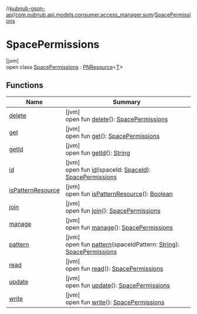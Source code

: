 //[pubnub-gson-api](../../../index.md)/[com.pubnub.api.models.consumer.access_manager.sum](../index.md)/[SpacePermissions](index.md)

# SpacePermissions

[jvm]\
open class [SpacePermissions](index.md) : [PNResource](../../com.pubnub.api.models.consumer.access_manager.v3/-p-n-resource/index.md)&lt;[T](../../com.pubnub.api.models.consumer.access_manager.v3/-p-n-resource/index.md)&gt;

## Functions

| Name | Summary |
|---|---|
| [delete](delete.md) | [jvm]<br>open fun [delete](delete.md)(): [SpacePermissions](index.md) |
| [get](get.md) | [jvm]<br>open fun [get](get.md)(): [SpacePermissions](index.md) |
| [getId](../../com.pubnub.api.models.consumer.access_manager.v3/-p-n-resource/get-id.md) | [jvm]<br>open fun [getId](../../com.pubnub.api.models.consumer.access_manager.v3/-p-n-resource/get-id.md)(): [String](https://docs.oracle.com/javase/8/docs/api/java/lang/String.html) |
| [id](id.md) | [jvm]<br>open fun [id](id.md)(spaceId: [SpaceId](../../com.pubnub.api/-space-id/index.md)): [SpacePermissions](index.md) |
| [isPatternResource](../../com.pubnub.api.models.consumer.access_manager.v3/-p-n-resource/is-pattern-resource.md) | [jvm]<br>open fun [isPatternResource](../../com.pubnub.api.models.consumer.access_manager.v3/-p-n-resource/is-pattern-resource.md)(): [Boolean](https://kotlinlang.org/api/latest/jvm/stdlib/kotlin/-boolean/index.html) |
| [join](join.md) | [jvm]<br>open fun [join](join.md)(): [SpacePermissions](index.md) |
| [manage](manage.md) | [jvm]<br>open fun [manage](manage.md)(): [SpacePermissions](index.md) |
| [pattern](pattern.md) | [jvm]<br>open fun [pattern](pattern.md)(spaceIdPattern: [String](https://docs.oracle.com/javase/8/docs/api/java/lang/String.html)): [SpacePermissions](index.md) |
| [read](read.md) | [jvm]<br>open fun [read](read.md)(): [SpacePermissions](index.md) |
| [update](update.md) | [jvm]<br>open fun [update](update.md)(): [SpacePermissions](index.md) |
| [write](write.md) | [jvm]<br>open fun [write](write.md)(): [SpacePermissions](index.md) |
